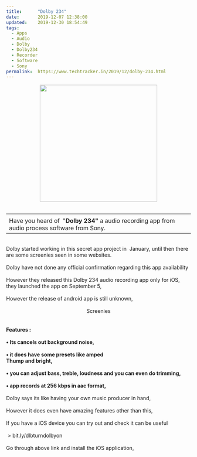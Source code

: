 ```yaml
---
title:		"Dolby 234"
date:		2019-12-07 12:38:00
updated:	2019-12-30 18:54:49
tags: 
  - Apps
  - Audio
  - Dolby
  - Dolby234
  - Recorder
  - Software
  - Sony	
permalink:	https://www.techtracker.in/2019/12/dolby-234.html
---
```


<div dir="ltr" style="text-align: left;" trbidi="on">
<div>
<div class="separator" style="clear: both; text-align: center;">
</div>
<div class="separator" style="clear: both; text-align: center;">
</div>
<div class="separator" style="clear: both; text-align: center;">
</div>
<div class="separator" style="clear: both; text-align: center;">
<a href="https://1.bp.blogspot.com/-AX1kUx7ao_Y/Xgn6gcbyJVI/AAAAAAAAAUc/rGu83pFuWpMqZOqKSovnJjH_7Lt9a45_gCLcBGAsYHQ/s1600/IMG_20191230_185032_247.jpg" imageanchor="1" style="margin-left: 1em; margin-right: 1em;"><img border="0" data-original-height="1278" data-original-width="1280" height="319" src="../../images/9141965544771880618-IMG_20191230_185032_247.jpg" width="320"></a></div>
<div class="separator" style="clear: both; text-align: center;">
<br></div>
</div>
<div>
<div>
<div class="separator">
</div>
<table cellpadding="0" cellspacing="0" class="tr-caption-container"><tbody>
<tr><td><a href="https://www.blogger.com/data/user/0/com.bloggerpro.android/cache/PendingUploads/attachment.jpg" imageanchor="1"><img alt="" border="0" class="  imageResizeTarget" data-original-height="933" data-original-width="1400" height="0" src="../../images/9141965544771880618-attachment.jpg" title="" width="100"></a></td></tr>
<tr><td class="tr-caption">Have you heard of&nbsp; "<b>Dolby 234"&nbsp;</b>a audio&nbsp;recording app from audio process software from Sony.</td></tr>
</tbody></table>
</div>
<div>
<br></div>
<div>
Dolby started working in this secret app project in&nbsp; January, until then there are some screenies seen in some websites.</div>
<div>
<br></div>
<div>
Dolby have not done any official confirmation regarding this app availability&nbsp;</div>
<div>
<br></div>
<div>
However they released this Dolby 234 audio recording app only for iOS, they launched the app on September 5,&nbsp;</div>
<div>
<br></div>
<div>
However the release of android app is still unknown,</div>
<div>
<br></div>
<div>
<div class="separator" style="clear: both; text-align: center;">
Screenies</div>
<br></div>
<div>
<br></div>
<div>
<b>Features :&nbsp;</b></div>
<div>
<b><br></b></div>
<div>
<b>• Its cancels out background noise,</b></div>
<div>
<b><br></b></div>
<div>
<b>• it does have some presets like amped</b></div>
<div>
<b>Thump and bright,&nbsp;</b></div>
<div>
<b><br></b></div>
<div>
<b>• you can adjust bass, treble, loudness and you can even do trimming,</b></div>
<div>
<b><br></b></div>
<div>
<b>• app records at 256 kbps in aac format,</b></div>
<div>
<b><br></b></div>
<div>
Dolby<b>&nbsp;</b>says&nbsp;its like having your own music producer in hand,</div>
<div>
<br></div>
<div>
However it does even have amazing features other than this,</div>
<div>
<br></div>
<div>
If you have a iOS device you can try out and check it can be useful</div>
<div>
<br></div>
<div>
&nbsp;&gt; bit.ly/dlbturndolbyon&nbsp;</div>
<div>
<br></div>
<div>
Go through above link and install the iOS application,</div>
</div>
<div>
&nbsp; &nbsp;&nbsp;</div>
<div>
<i><br></i></div>
<div>
</div>
</div>
<!-- no comments on this post -->